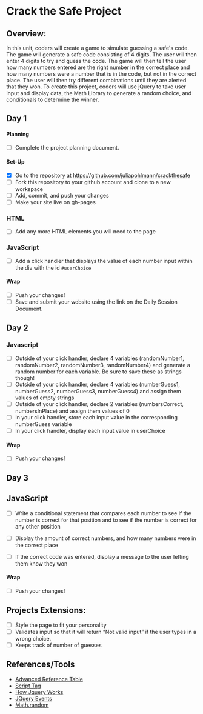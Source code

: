 # Crack the Safe Project

## Overview: 
In this unit, coders will create a game to simulate guessing a safe's code. The game will generate a safe code consisting of 4 digits. The user will then enter 4 digits to try and guess the code. The game will then tell the user how many numbers entered are the right number in the correct place and how many numbers were a number that is in the code, but not in the correct place. The user will then try different combinations until they are alerted that they won. To create this project, coders will use jQuery to take user input and display data, the Math Library to generate a random choice, and conditionals to determine the winner.

## Day 1

#### Planning
- [ ] Complete the project planning document.
#### Set-Up
- [x] Go to the repository at https://github.com/juliapohlmann/crackthesafe
- [ ] Fork this repository to your github account and clone to a new workspace
- [ ] Add, commit, and push your changes
- [ ] Make your site live on gh-pages

### HTML
- [ ] Add any more HTML elements you will need to the page

### JavaScript
- [ ] Add a click handler that displays the value of each number input within the div with the id `#userChoice`

#### Wrap
- [ ] Push your changes!
- [ ] Save and submit your website using the link on the Daily Session Document.

## Day 2

### Javascript 

- [ ] Outside of your click handler, declare 4 variables (randomNumber1, randomNumber2, randomNumber3, randomNumber4) and generate a random number for each variable. Be sure to save these as strings though! 
- [ ] Outside of your click handler, declare 4 variables (numberGuess1, numberGuess2, numberGuess3, numberGuess4) and assign them values of empty strings
- [ ] Outside of your click handler, declare 2 variables (numbersCorrect, numbersInPlace) and assign them values of 0
- [ ] In your click handler, store each input value in the corresponding numberGuess variable
- [ ] In your click handler, display each input value in userChoice
#### Wrap
- [ ] Push your changes!

## Day 3

## JavaScript
- [ ] Write a conditional statement that compares each number to see if the number is correct for that position and to see if the number is correct for any other position
- [ ] Display the amount of correct numbers, and how many numbers were in the correct place
- [ ] If the correct code was entered, display a message to the user letting them know they won


#### Wrap
- [ ] Push your changes!

## Projects Extensions:
- [ ] Style the page to fit your personality
- [ ] Validates input so that it will return “Not valid input” if the user types in a wrong choice. 
- [ ] Keeps track of number of guesses

## References/Tools
* [Advanced Reference Table]()
* [Script Tag](http://javascript.crockford.com/script.html)
* [How Jquery Works](http://learn.jquery.com/about-jquery/how-jquery-works/)
* [JQuery Events](http://api.jquery.com/category/events/)
* [Math.random](https://developer.mozilla.org/en-US/docs/Web/JavaScript/Reference/Global_Objects/Math/floor)
